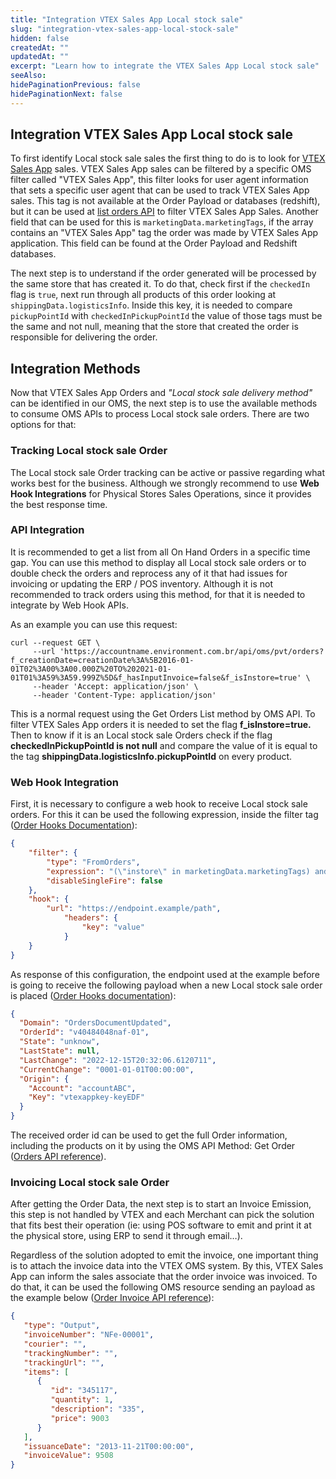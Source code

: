 ```yaml
---
title: "Integration VTEX Sales App Local stock sale"
slug: "integration-vtex-sales-app-local-stock-sale"
hidden: false
createdAt: ""
updatedAt: ""
excerpt: "Learn how to integrate the VTEX Sales App Local stock sale"
seeAlso:
hidePaginationPrevious: false
hidePaginationNext: false
---
```

## Integration VTEX Sales App Local stock sale

To first identify Local stock sale sales the first thing to do is to look for [VTEX Sales App](https://help.vtex.com/en/tracks/instore-getting-started-and-setting-up--zav76TFEZlAjnyBVL5tRc/7fnnVlG3Kv1Tay9iagc5yf) sales. VTEX Sales App sales can be filtered by a specific OMS filter called "VTEX Sales App", this filter looks for user agent information that sets a specific user agent that can be used to track VTEX Sales App sales. This tag is not available at the Order Payload or databases (redshift), but it can be used at [list orders API](https://developers.vtex.com/vtex-rest-api/reference/listorders) to filter VTEX Sales App Sales. Another field that can be used for this is `marketingData.marketingTags`, if the array contains an "VTEX Sales App" tag the order was made by VTEX Sales App application. This field can be found at the Order Payload and Redshift databases.

The next step is to understand if the order generated will be processed by the same store that has created it. To do that, check first if the `checkedIn` flag is `true`, next run through all products of this order looking at  `shippingData.logisticsInfo`. Inside this key, it is needed to compare `pickupPointId` with `checkedInPickupPointId` the value of those tags must be the same and not null, meaning that the store that created the order is responsible for delivering the order.

## Integration Methods

Now that VTEX Sales App Orders and _"Local stock sale delivery method"_ can be identified in our OMS, the next step is to use the available methods to consume OMS APIs to process Local stock sale orders. There are two options for that:

### Tracking Local stock sale Order

The Local stock sale Order tracking can be active or passive regarding what works best for the business. Although we strongly recommend to use **Web Hook Integrations** for Physical Stores Sales Operations, since it provides the best response time.

### API Integration

It is recommended to get a list from all On Hand Orders in a specific time gap. You can use this method to display all Local stock sale orders or to double check the orders and reprocess any of it that had issues for invoicing or updating the ERP / POS inventory. Although it is not recommended to track orders using this method, for that it is needed to integrate by Web Hook APIs.

As an example you can use this request:

```shell
curl --request GET \
     --url 'https://accountname.environment.com.br/api/oms/pvt/orders?f_creationDate=creationDate%3A%5B2016-01-01T02%3A00%3A00.000Z%20TO%202021-01-01T01%3A59%3A59.999Z%5D&f_hasInputInvoice=false&f_isInstore=true' \
     --header 'Accept: application/json' \
     --header 'Content-Type: application/json'
```

This is a normal request using the Get Orders List method by OMS API. To filter VTEX Sales App orders it is needed to set the flag **f_isInstore=true.** Then to know if it is an Local stock sale Orders check if the flag **checkedInPickupPointId is not null** and compare the value of it is equal to the tag **shippingData.logisticsInfo.pickupPointId** on every product.

### Web Hook Integration

First, it is necessary to configure a web hook to receive Local stock sale orders. For this it can be used the following expression, inside the filter tag  ([Order Hooks Documentation](https://developers.vtex.com/vtex-rest-api/docs/orders-feed#configuration-1)):

```json
{
    "filter": {
        "type": "FromOrders",
        "expression": "(\"instore\" in marketingData.marketingTags) and (checkedInPickupPointId != null) and (checkedInPickupPointId in shippingData.logisticsInfo[].pickupPointId)",
        "disableSingleFire": false
    },
    "hook": {
        "url": "https://endpoint.example/path",
            "headers": {
                "key": "value"
            }
    }
}
```

As response of this configuration, the endpoint used at the example before is going to receive the following payload when a new Local stock sale order is placed ([Order Hooks documentation](https://developers.vtex.com/vtex-rest-api/docs/orders-feed#hook-notifications)):

```json
{
  "Domain": "OrdersDocumentUpdated",
  "OrderId": "v40484048naf-01",
  "State": "unknow",
  "LastState": null,
  "LastChange": "2022-12-15T20:32:06.6120711",
  "CurrentChange": "0001-01-01T00:00:00",
  "Origin": {
    "Account": "accountABC",
    "Key": "vtexappkey-keyEDF"
  }
}
```

The received order id can be used to get the full Order information, including the products on it by using the OMS API Method: Get Order ([Orders API reference](https://developers.vtex.com/vtex-rest-api/reference/getorder)).

### Invoicing Local stock sale Order

After getting the Order Data, the next step is to start an Invoice Emission, this step is not handled by VTEX and each Merchant can pick the solution that fits best their operation (ie: using POS software to emit and print it at the physical store, using ERP to send it through email…).

Regardless of the solution adopted to emit the invoice, one important thing is to attach the invoice data into the VTEX OMS system. By this, VTEX Sales App can inform the sales associate that the order invoice was invoiced. To do that, it can be used the following OMS resource sending an payload as the example below ([Order Invoice API reference](https://developers.vtex.com/vtex-rest-api/reference/invoicenotification)):

```json
{
   "type": "Output",
   "invoiceNumber": "NFe-00001",
   "courier": "",
   "trackingNumber": "",
   "trackingUrl": "",
   "items": [
      {
         "id": "345117",
         "quantity": 1,
         "description": "335",
         "price": 9003
      }
   ],
   "issuanceDate": "2013-11-21T00:00:00",
   "invoiceValue": 9508
}
```


